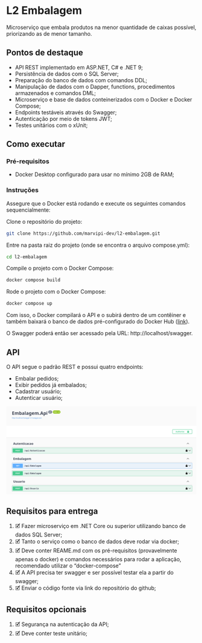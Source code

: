 # L2 Embalagem

Microserviço que embala produtos na menor quantidade de caixas possível, priorizando as de menor tamanho.

## Pontos de destaque

- API REST implementado em ASP.NET, C# e .NET 9;
- Persistência de dados com o SQL Server;
- Preparação do banco de dados com comandos DDL;
- Manipulação de dados com o Dapper, functions, procedimentos armazenados e comandos DML;
- Microserviço e base de dados conteinerizados com o Docker e Docker Compose;
- Endpoints testáveis através do Swagger;
- Autenticação por meio de tokens JWT;
- Testes unitários com o xUnit;

## Como executar

### Pré-requisitos

- Docker Desktop configurado para usar no mínimo 2GB de RAM;

### Instruções

Assegure que o Docker está rodando e execute os seguintes comandos sequencialmente: 

Clone o repositório do projeto:
```bash
git clone https://github.com/marvipi-dev/l2-embalagem.git
```
Entre na pasta raiz do projeto (onde se encontra o arquivo compose.yml):
```bash
cd l2-embalagem
```
Compile o projeto com o Docker Compose:
```bash
docker compose build
```
Rode o projeto com o Docker Compose:
```bash
docker compose up
```

Com isso, o Docker compilará o API e o subirá dentro de um contêiner e também baixará o banco de dados pré-configurado
do Docker Hub ([link](https://hub.docker.com/r/marvipi/embalagem-repository-sqlserver "link")). 

O Swagger poderá então ser acessado pela URL: http://localhost/swagger.

## API
O API segue o padrão REST e possui quatro endpoints:
- Embalar pedidos;
- Exibir pedidos já embalados;
- Cadastrar usuário;
- Autenticar usuário;

![Swagger](res/api.png)

## Requisitos para entrega

1. 🗹 Fazer microserviço em .NET Core ou superior utilizando banco de dados SQL Server;
2. 🗹 Tanto o serviço como o banco de dados deve rodar via docker;
3. 🗹 Deve conter REAME.md com os pré-requisitos (provavelmente apenas o docker) e
   comandos necessários para rodar a aplicação, recomendado utilizar o “docker-compose”
4. 🗹 A API precisa ter swagger e ser possível testar ela a partir do swagger;
5. 🗹 Enviar o código fonte via link do repositório do github;

## Requisitos opcionais

1. 🗹 Segurança na autenticação da API;
2. 🗹 Deve conter teste unitário;


